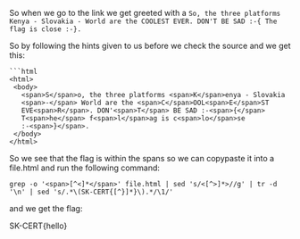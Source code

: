 So when we go to the link we get greeted with a ``So, the three platforms Kenya - Slovakia - World are the COOLEST EVER. DON'T BE SAD :-{ The flag is close :-}.``

So by following the hints given to us before we check the source and we get this:

```
```html
<html>
 <body>
   <span>S</span>o, the three platforms <span>K</span>enya - Slovakia
   <span>-</span> World are the <span>C</span>OOL<span>E</span>ST
   EVE<span>R</span>. DON'<span>T</span> BE SAD :-<span>{</span>
   T<span>he</span> f<span>l</span>ag is c<span>lo</span>se
   :-<span>}</span>.
 </body>
</html>
```

So we see that the flag is within the spans so we can copypaste it into a file.html and run the following command:


``grep -o '<span>[^<]*</span>' file.html | sed 's/<[^>]*>//g' | tr -d '\n' | sed 's/.*\(SK-CERT{[^}]*}\).*/\1/'``

and we get the flag:

SK-CERT{hello}


